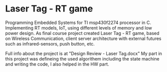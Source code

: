 # Laser Tag - RT game
Programming Embedded Systems for TI msp430f2274 processor in C. Implementing RT models, IoT, using different levels of memory and low power design.
As final course project created Laser Tag - RT game, based on Wireless Communication, client server architecture with external futures such as infrared-sensors, push button, etc.

Full info about the project is at "Design Review - Laser Tag.docx"
My part in this project was defineing the used algorithem including the state machine and writing the code, I also helped in the HW part.

